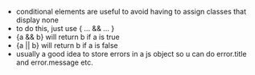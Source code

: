 - conditional elements are useful to avoid having to assign classes that display none
- to do this, just use { ... && ... }
- {a && b} will return b if a is true
- {a || b} will return b if a is false
- usually a good idea to store errors in a js object so u can do error.title and error.message etc.
